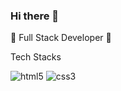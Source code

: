 ### Hi there 👋



🚀 Full Stack Developer 🚀

Tech Stacks



<img alt="html5" src ="https://img.shields.io/badge/E34F26.svg?&style=for-the-badge&logo=html5&logoColor=white"/>
<img alt="css3" src ="https://img.shields.io/badge/1572B6.svg?&style=for-the-badge&logo=css3&logoColor=white"/>




<!--
**Skyler85/skyler85** is a ✨ _special_ ✨ repository because its `README.md` (this file) appears on your GitHub profile.

Here are some ideas to get you started:

- 🔭 I’m currently working on ...
- 🌱 I’m currently learning ...
- 👯 I’m looking to collaborate on ...
- 🤔 I’m looking for help with ...
- 💬 Ask me about ...
- 📫 How to reach me: ...
- 😄 Pronouns: ...
- ⚡ Fun fact: ...
-->

